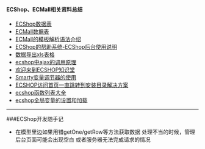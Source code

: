 #### ECShop、ECMall相关资料总结

- [ECShop数据表](https://github.com/Richardphp/ecshop_summary/blob/master/ecshop.sql)
- [ECMall数据表](http://www.360sdn.com/Php/2013/0911/858.html)
- [ECMall的模板解析语法介绍](http://www.nowamagic.net/librarys/veda/detail/1482)
- [ECShop的帮助系统-ECShop后台使用说明](http://help.ecshop.com/index.php)
- [数据导出xls表格](https://github.com/Richardphp/ecshop_summary/blob/master/export_excel.php)
- [ecshop中ajax的调用原理](http://www.68ecshop.com/article-870.html)
- [欢迎来到ECSHOP知识堂](http://help.ecmoban.com/)
- [Smarty变量调节器的使用](http://blog.csdn.net/chuangrain/article/details/7499680)
- [ECSHOP访问首页一直跳转到安装目录解决方案](https://github.com/Richardphp/ecshop_summary/blob/master/ecshop_skip_to_install.md)
- [ecshop函数列表大全](http://bbs.ecshop.com/thread-95500-1-1.html) 
- [ecshop全局变量的设置和加载](http://www.360doc.com/content/14/0504/11/9200790_374437952.shtml) 


-------

###ECShop开发随手记

- 在模型里边如果用错getOne/getRow等方法获取数据 处理不当的时候，管理后台页面可能会出现空白 或者服务器无法完成请求的情况
